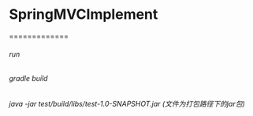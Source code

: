 # SpringMVCImplement


=============
###### run
###### gradle build
###### java -jar test/build/libs/test-1.0-SNAPSHOT.jar (文件为打包路径下的jar包)


